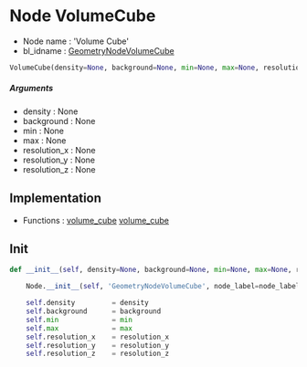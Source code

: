 # Node VolumeCube

- Node name : 'Volume Cube'
- bl_idname : [GeometryNodeVolumeCube](https://docs.blender.org/api/current/bpy.types.GeometryNodeVolumeCube.html)


``` python
VolumeCube(density=None, background=None, min=None, max=None, resolution_x=None, resolution_y=None, resolution_z=None, node_label=None, node_color=None)
```
##### Arguments

- density : None
- background : None
- min : None
- max : None
- resolution_x : None
- resolution_y : None
- resolution_z : None

## Implementation

- Functions : [volume_cube](/docs/GeoNodes/GeoNodesTree.md#volume_cube) [volume_cube](/docs/GeoNodes/GeoNodesTree.md#volume_cube)

## Init

``` python
def __init__(self, density=None, background=None, min=None, max=None, resolution_x=None, resolution_y=None, resolution_z=None, node_label=None, node_color=None):

    Node.__init__(self, 'GeometryNodeVolumeCube', node_label=node_label, node_color=node_color)

    self.density         = density
    self.background      = background
    self.min             = min
    self.max             = max
    self.resolution_x    = resolution_x
    self.resolution_y    = resolution_y
    self.resolution_z    = resolution_z
```
